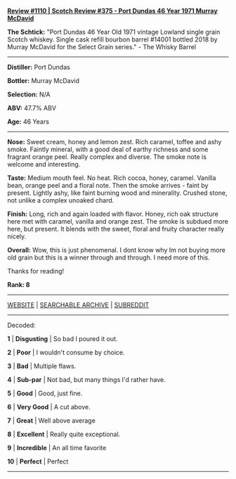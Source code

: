 
[**Review #1110 | Scotch Review #375 - Port Dundas 46 Year 1971 Murray McDavid**]( https://t8ke.review/review-1110-port-dundas-46-year-1971-murray-mcdavid/)

**The Schtick:** "Port Dundas 46 Year Old 1971 vintage Lowland single grain Scotch whiskey. Single cask refill bourbon barrel #14001 bottled 2018 by Murray McDavid for the Select Grain series." - The Whisky Barrel

-----

**Distiller:** Port Dundas

**Bottler:** Murray McDavid

**Selection:** N/A

**ABV:** 47.7% ABV

**Age:** 46 Years 

-----

**Nose:**  Sweet cream, honey and lemon zest. Rich caramel, toffee and ashy smoke. Faintly mineral, with a good deal of earthy richness and some fragrant orange peel. Really complex and diverse. The smoke note is welcome and interesting.

**Taste:** Medium mouth feel. No heat. Rich cocoa, honey, caramel. Vanilla bean, orange peel and a floral note. Then the smoke arrives - faint by present. Lightly ashy, like faint burning wood and minerality. Crushed stone, not unlike a complex unoaked chard.

**Finish:** Long, rich and again loaded with flavor. Honey, rich oak structure here met with caramel, vanilla and orange zest. The smoke is subdued more here, but present. It blends with the sweet, floral and fruity character really nicely. 

**Overall:** Wow, this is just phenomenal. I dont know why Im not buying more old grain but this is a winner through and through. I need more of this. 

Thanks for reading!

**Rank: 8**



-----

[WEBSITE](https://t8ke.review) | [SEARCHABLE ARCHIVE](https://t8ke.review/review-archive/) | [SUBREDDIT](https://reddit.com/r/t8kereviews)

-----

Decoded:

**1** | **Disgusting** | So bad I poured it out.

**2** | **Poor** | I wouldn't consume by choice.

**3** | **Bad** | Multiple flaws.

**4** | **Sub-par** | Not bad, but many things I'd rather have.

**5** | **Good** | Good, just fine.

**6** | **Very Good** | A cut above.

**7** | **Great** | Well above average

**8** | **Excellent** | Really quite exceptional.

**9** | **Incredible** | An all time favorite

**10** | **Perfect** | Perfect

----


